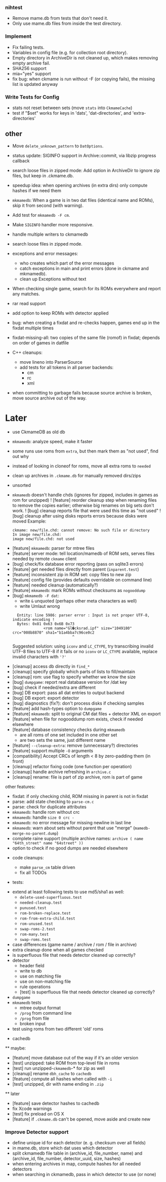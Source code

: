 ### nihtest

- Remove mame.db from tests that don't need it.
- Only use mame.db files from inside the test directory.

### Implement

- Fix failing tests.
- Variables in config file (e.g. for collection root directory).
- Empty directory in ArchiveDir is not cleaned up, which makes removing empty archive fail.
- SHA256 support
- mia="yes" support
- fix bug: when ckmame is run without -F (or copying fails), the missing list is updated anyway

### Write Tests for Config

- stats not reset between sets (move `stats` into `CkmameCache`)
- test if "$set" works for keys in 'dats', 'dat-directories', and 'extra-directories'


## other

- Move `delete_unknown_pattern` to `DatOptions`.

- status update: SIGINFO support in Archive::commit, via libzip progress callback

- search loose files in zipped mode: Add option in ArchiveDir to ignore zip files, but keep in .ckmame.db.

- speedup idea: when opening archives (in extra dirs) only compute hashes if we need them

- `mkmamedb`: When a game is in two dat files (identical name and ROMs), skip it from second (with warning).

- Add test for `mkmamedb -F cm`.

- Make `SIGINFO` handler more responsive.

- handle multiple writers to ckmamedb

- search loose files in zipped mode.

- exceptions and error messages:
    - who creates which part of the error messages
    - catch exceptions in main and print errors (done in ckmame and mkmamedb).
    - clean up Exceptions without text

- When checking single game, search for its ROMs everywhere and report any matches.

- rar read support

- add option to keep ROMs with detector applied

- bug: when creating a fixdat and re-checks happen, games end up in the fixdat multiple times

- fixdat-missing-all: two copies of the same file (romof) in fixdat; depends on order of games in datfile

- C++ cleanups:
  - move lineno into ParserSource
  - add tests for all tokens in all parser backends:
    - cm
    - rc
    - xml

- when committing to garbage fails because source archive is broken, move source archive out of the way.

# Later

* use CkmameDB as old db

* `mkmamedb`: analyze speed, make it faster

* some runs use roms from `extra`, but then mark them as "not used", find out why

* instead of looking in cloneof for roms, move all extra roms to `needed`

* clean up archives in `.ckmame.db` for manually removed dirs/zips

* unsorted

- `mkmamedb` doesn't handle chds (ignores for zipped, includes in games as rom for unzipped)
! [feature] reorder cleanup step when renaming files to remove the copies
  earlier; otherwise big renames on big sets don't work.
! [bug] cleanup reports file that were used this time as "not used"
! [bug] cleanup after using disks reports errors because disks were moved
  Example:
  ```
  ckmame: new/file.chd: cannot remove: No such file or directory
  In image new/file.chd:
  image new/file.chd: not used
  ```
+ [feature] `mkmamedb`: parser for mtree files
+ [feature] server mode: tell location/mamedb of ROM sets, serves files needed by remote `ckmame` client
+ [bug] check/fix database error reporting (pass on sqlite3 errors)
+ [feature] get needed files directly from parent (`inparent.test`)
+ [feature] inconsistent zip in ROM set: copy files to new zip
+ [feature] config file (provides defaults overridable on command line)
+ [feature] needed cleanup (automatically?)
+ [feature] `mkmamedb`: mark ROMs without checksums as `nogooddump`
+ [bug] `mkmamedb -F dat`:
  - write `&` unquoted (perhaps other meta characters as well)
  - write Umlaut wrong
  ```
    Entity: line 5986: parser error : Input is not proper UTF-8, indicate encoding !
    Bytes: 0x81 0x63 0x6B 0x73
                <rom name="Gl�cksrad.ipf" size="1049180" crc="008b8870" sha1="b1a4bba7c96ce0c2
                             ^
  ```
    Suggested solution: using `iconv` and `LC_CTYPE`, try transcribing invalid UTF-8 files to UTF-8
    if it fails or no `iconv` or `LC_CTYPE` available, replace invalid characters with `'?'`
- [cleanup] access db directly in `find_*`
- [cleanup] specify globally which parts of lists to fill/maintain
- [cleanup] rom: use flag to specify whether we know the size
- [bug] `dumpgame`: report real database version for /dat key
- [bug] check if needed/extra are different
- [bug] DB export: pass all dat entries to output backend
- [bug] DB export: export detector
- [bug] diagnostics (fix?): don't process disks if checking samples
- [feature] add hash-types option to `dumpgame`
- [feature] `mkmamedb`: split to original CM dat files + detector XML on export
- [feature] when file for nogooddump rom exists, check if needed elsewhere
- [feature] database consistency checks during `mkmamedb`
  - are all roms of one set included in one other set
  - are two sets the same, just different name
- [feature] `--cleanup-extra`: remove (unnecessary?) directories
- [feature] support multiple `-O` arguments
- [compatibility] Accept CRCs of length < 8 by zero-padding them (in front)
- [cleanup] refactor fixing code (one function per operation)
- [cleanup] handle archive refreshing in `archive.c`
- [cleanup] rename: file is part of zip archive, rom is part of game

other features:
- fixdat: if only checking child, ROM missing in parent is not in fixdat
- parse: add state checking to `parse-cm.c`
- parse: check for duplicate attributes
- `mkmamedb`: handle rom without crc
- `mkmamedb`: handle `size 0 crc -`
- `mkmamedb`: no error message for missing newline in last line
- `mkmamedb`: warn about sets without parent that use "merge" (`mamedb-merge-no-parent.dump`)
- complete raine support (multiple archive names: `archive ( name "64th_street" name "64street" ))`
- option to check if no good dumps are needed elsewhere

* code cleanups:
  - make `parse_cm` table driven
  - fix all TODOs

* tests:
- extend at least following tests to use md5/sha1 as well:
  - `delete-used-superfluous.test`
  - `needed-cleanup.test`
  - `punused.test`
  - `rom-broken-replace.test`
  - `rom-from-extra-child.test`
  - `rom-unused.test`
  - `swap-roms-2.test`
  - `rom-many.test`
  - `swap-roms.test`
- case differences (game name / archive / rom / file in archive)
- extra cleanup done when all games checked
- is superfluous file that needs detector cleaned up correctly?
- detector
  - header field
  - write to db
  - use on matching file
  - use on non-matching file
  - rule operations
  - [test] is superfluous file that needs detector cleaned up correctly?
- `dumpgame`
- `mkmamedb` tests
  - mtree output format
  - `/prog` from command line
  - `/prog` from file
  - broken input
- test using roms from two different 'old' roms

* cachedb

** maybe:
- [feature] move database out of the way if it's an older version
- [test] unzipped: take ROM from top-level file in roms
- [test] run unzipped-`ckmamedb`-* for zip as well
- [cleanup] rename `dbh_cache` to `cachedb`
- [feature] compute all hashes when called with `-i`
- [test] unzipped, dir with name ending in `.zip`

** later
- [feature] save detector hashes to cachedb
- fix Xcode warnings
- [test] fix preload on OS X
- [feature] if `.ckmame.db` can't be opened, move aside and create new

### Improve Detector support

- define unique id for each detector (e. g. checksum over all fields)
- in mame.db, store which dat uses which detector
- split ckmamedb file table in (archive_id, file_number, name) and (archive_id, file_number, detector_uuid, size, hashes)
- when entering archives in map, compute hashes for all needed detectors
- when searching in ckmamedb, pass in which detector to use (or none)
